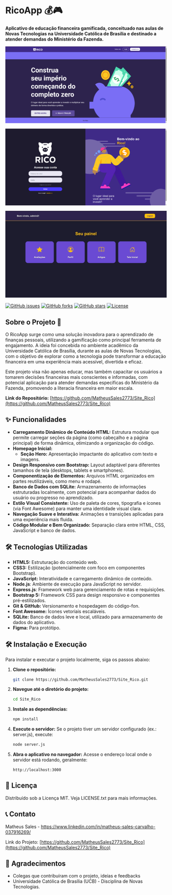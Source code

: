 # RicoApp 💰🎮

**Aplicativo de educação financeira gamificada, conceituado nas aulas de Novas Tecnologias na Universidade Católica de Brasília e destinado a atender demandas do Ministério da Fazenda.**

![Tela Inicial do RicoApp](assets/images/inicial.png)

![Login do RicoApp](assets/images/Login.png)

![Tela Inicial do RicoApp](assets/images/area_do_usuario.jpg)

[![GitHub issues](https://img.shields.io/github/issues/MatheusSales2773/Site_Rico)](https://github.com/MatheusSales2773/Site_Rico/issues)
[![GitHub forks](https://img.shields.io/github/forks/MatheusSales2773/Site_Rico)](https://github.com/MatheusSales2773/Site_Rico/network)
[![GitHub stars](https://img.shields.io/github/stars/MatheusSales2773/Site_Rico)](https://github.com/MatheusSales2773/Site_Rico/stargazers)
[![License](https://img.shields.io/badge/license-MIT-blue.svg)](https://opensource.org/licenses/MIT)

## Sobre o Projeto 🎯

O RicoApp surge como uma solução inovadora para o aprendizado de finanças pessoais, utilizando a gamificação como principal ferramenta de engajamento. A ideia foi concebida no ambiente acadêmico da Universidade Católica de Brasília, durante as aulas de Novas Tecnologias, com o objetivo de explorar como a tecnologia pode transformar a educação financeira em uma experiência mais acessível, divertida e eficaz.

Este projeto visa não apenas educar, mas também capacitar os usuários a tomarem decisões financeiras mais conscientes e informadas, com potencial aplicação para atender demandas específicas do Ministério da Fazenda, promovendo a literacia financeira em maior escala.

**Link do Repositório:** [https://github.com/MatheusSales2773/Site_Rico](https://github.com/MatheusSales2773/Site_Rico)

## ✨ Funcionalidades

* **Carregamento Dinâmico de Conteúdo HTML:** Estrutura modular que permite carregar seções da página (como cabeçalho e a página principal) de forma dinâmica, otimizando a organização do código.
* **Homepage Inicial:**
    * **Seção Hero:** Apresentação impactante do aplicativo com texto e imagens.
* **Design Responsivo com Bootstrap:** Layout adaptável para diferentes tamanhos de tela (desktops, tablets e smartphones).
* **Componentização de Elementos:** Arquivos HTML organizados em partes reutilizáveis, como menu e rodapé.
* **Banco de Dados com SQLite:** Armazenamento de informações estruturadas localmente, com potencial para acompanhar dados do usuário ou progresso no aprendizado.
* **Estilo Visual Consistente:** Uso de paleta de cores, tipografia e ícones (via Font Awesome) para manter uma identidade visual clara.
* **Navegação Suave e Interativa:** Animações e transições aplicadas para uma experiência mais fluida.
* **Código Modular e Bem Organizado:** Separação clara entre HTML, CSS, JavaScript e banco de dados.

## 🛠️ Tecnologias Utilizadas

* **HTML5:** Estruturação do conteúdo web.
* **CSS3:** Estilização (potencialmente com foco em componentes Bootstrap).
* **JavaScript:** Interatividade e carregamento dinâmico de conteúdo.
* **Node.js**: Ambiente de execução para JavaScript no servidor.
* **Express.js**: Framework web para gerenciamento de rotas e requisições.
* **Bootstrap 5:** Framework CSS para design responsivo e componentes pré-estilizados.
* **Git & GitHub:** Versionamento e hospedagem do código-fon.
* **Font Awesome:** Ícones vetoriais escaláveis.
* **SQLite:** Banco de dados leve e local, utilizado para armazenamento de dados do aplicativo.
* **Figma:** Para protótipo.

## 🛠️ Instalação e Execução

Para instalar e executar o projeto localmente, siga os passos abaixo:

1. **Clone o repositório:**
   ```bash
   git clone https://github.com/MatheusSales2773/Site_Rico.git
   ```

2. **Navegue até o diretório do projeto:**
   ```bash
   cd Site_Rico
   ```

3. **Instale as dependências:**
   ```bash
   npm install
   ```

4. **Execute o servidor:**
   Se o projeto tiver um servidor configurado (ex.: server.js), execute:
   ```bash
   node server.js
   ```

5. **Abra o aplicativo no navegador:**
   Acesse o endereço local onde o servidor está rodando, geralmente:
   ```
   http://localhost:3000
   ```

## 📜 Licença

Distribuído sob a Licença MIT. Veja LICENSE.txt para mais informações.

## 📞 Contato

Matheus Sales - https://www.linkedin.com/in/matheus-sales-carvalho-037916269/

Link do Projeto: [https://github.com/MatheusSales2773/Site_Rico](https://github.com/MatheusSales2773/Site_Rico)

## 🙏 Agradecimentos

* Colegas que contribuíram com o projeto, ideias e feedbacks
* Universidade Católica de Brasília (UCB) - Disciplina de Novas Tecnologias.

